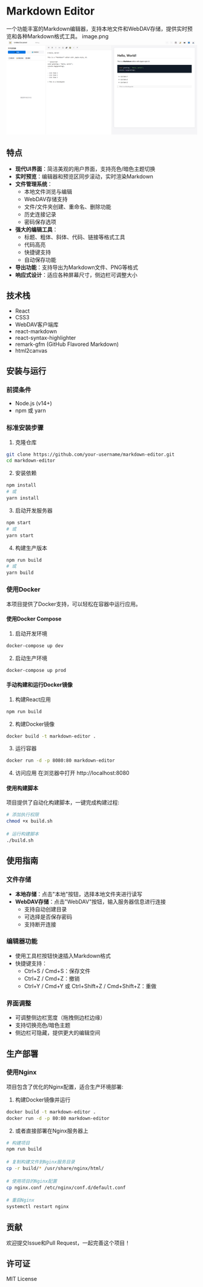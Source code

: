 # Markdown Editor

一个功能丰富的Markdown编辑器，支持本地文件和WebDAV存储，提供实时预览和各种Markdown格式工具。
image.png
![Markdown Editor Screenshot](screenshot.png)

## 特点

- **现代UI界面**：简洁美观的用户界面，支持亮色/暗色主题切换
- **实时预览**：编辑器和预览区同步滚动，实时渲染Markdown
- **文件管理系统**：
  - 本地文件浏览与编辑
  - WebDAV存储支持
  - 文件/文件夹创建、重命名、删除功能
  - 历史连接记录
  - 密码保存选项
- **强大的编辑工具**：
  - 标题、粗体、斜体、代码、链接等格式工具
  - 代码高亮
  - 快捷键支持
  - 自动保存功能
- **导出功能**：支持导出为Markdown文件、PNG等格式
- **响应式设计**：适应各种屏幕尺寸，侧边栏可调整大小

## 技术栈

- React
- CSS3
- WebDAV客户端库
- react-markdown
- react-syntax-highlighter
- remark-gfm (GitHub Flavored Markdown)
- html2canvas

## 安装与运行

### 前提条件

- Node.js (v14+)
- npm 或 yarn

### 标准安装步骤

1. 克隆仓库
```bash
git clone https://github.com/your-username/markdown-editor.git
cd markdown-editor
```

2. 安装依赖
```bash
npm install
# 或
yarn install
```

3. 启动开发服务器
```bash
npm start
# 或
yarn start
```

4. 构建生产版本
```bash
npm run build
# 或
yarn build
```

### 使用Docker

本项目提供了Docker支持，可以轻松在容器中运行应用。

#### 使用Docker Compose

1. 启动开发环境
```bash
docker-compose up dev
```

2. 启动生产环境
```bash
docker-compose up prod
```

#### 手动构建和运行Docker镜像

1. 构建React应用
```bash
npm run build
```

2. 构建Docker镜像
```bash
docker build -t markdown-editor .
```

3. 运行容器
```bash
docker run -d -p 8080:80 markdown-editor
```

4. 访问应用
在浏览器中打开 http://localhost:8080

#### 使用构建脚本

项目提供了自动化构建脚本，一键完成构建过程:

```bash
# 添加执行权限
chmod +x build.sh

# 运行构建脚本
./build.sh
```

## 使用指南

### 文件存储

- **本地存储**：点击"本地"按钮，选择本地文件夹进行读写
- **WebDAV存储**：点击"WebDAV"按钮，输入服务器信息进行连接
  - 支持自动创建目录
  - 可选择是否保存密码
  - 支持断开连接

### 编辑器功能

- 使用工具栏按钮快速插入Markdown格式
- 快捷键支持：
  - Ctrl+S / Cmd+S：保存文件
  - Ctrl+Z / Cmd+Z：撤销
  - Ctrl+Y / Cmd+Y 或 Ctrl+Shift+Z / Cmd+Shift+Z：重做

### 界面调整

- 可调整侧边栏宽度（拖拽侧边栏边缘）
- 支持切换亮色/暗色主题
- 侧边栏可隐藏，提供更大的编辑空间

## 生产部署

### 使用Nginx

项目包含了优化的Nginx配置，适合生产环境部署:

1. 构建Docker镜像并运行
```bash
docker build -t markdown-editor .
docker run -d -p 80:80 markdown-editor
```

2. 或者直接部署在Nginx服务器上
```bash
# 构建项目
npm run build

# 复制构建文件到Nginx服务目录
cp -r build/* /usr/share/nginx/html/

# 使用项目的Nginx配置
cp nginx.conf /etc/nginx/conf.d/default.conf

# 重启Nginx
systemctl restart nginx
```

## 贡献

欢迎提交Issue和Pull Request，一起完善这个项目！

## 许可证

MIT License
